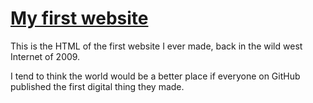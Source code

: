# [My first website](https://edelstone.github.io/my-first-website)

This is the HTML of the first website I ever made, back in the wild west Internet of 2009.

I tend to think the world would be a better place if everyone on GitHub published the first digital thing they made.
